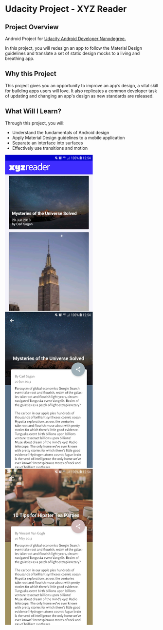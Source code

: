 # Udacity Project - XYZ Reader

## Project Overview
Android Project for [Udacity Android Developer Nanodegree.](https://eu.udacity.com/course/android-developer-nanodegree-by-google--nd801) 

In this project, you will redesign an app to follow the Material Design guidelines and translate a set of static design mocks to a living and breathing app.

## Why this Project
This project gives you an opportunity to improve an app’s design, a vital skill for building apps users will love. It also replicates a common developer task of updating and changing an app's design as new standards are released.

## What Will I Learn?
Through this project, you will:
- Understand the fundamentals of Android design
- Apply Material Design guidelines to a mobile application
- Separate an interface into surfaces
- Effectively use transitions and motion

![Alt text](reader_one.png?raw=true "Reader Image One")
![Alt text](reader_two.png?raw=true "Reader Image Two")
![Alt text](reader_three.png?raw=true "Reader Image Three")
